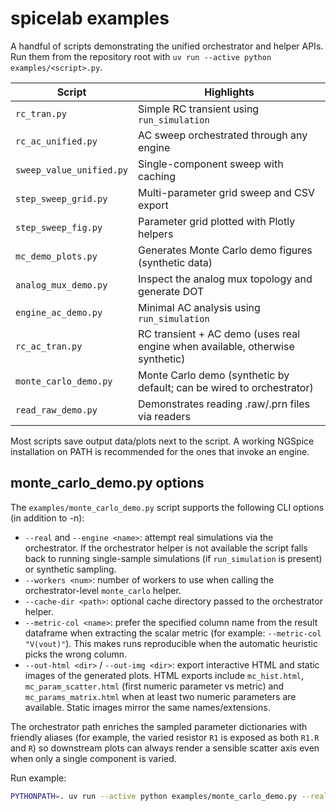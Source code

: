 # spicelab examples

A handful of scripts demonstrating the unified orchestrator and helper APIs.
Run them from the repository root with `uv run --active python examples/<script>.py`.

| Script | Highlights |
| --- | --- |
| `rc_tran.py` | Simple RC transient using `run_simulation` |
| `rc_ac_unified.py` | AC sweep orchestrated through any engine |
| `sweep_value_unified.py` | Single-component sweep with caching |
| `step_sweep_grid.py` | Multi-parameter grid sweep and CSV export |
| `step_sweep_fig.py` | Parameter grid plotted with Plotly helpers |
| `mc_demo_plots.py` | Generates Monte Carlo demo figures (synthetic data) |
| `analog_mux_demo.py` | Inspect the analog mux topology and generate DOT |
| `engine_ac_demo.py` | Minimal AC analysis using `run_simulation` |
| `rc_ac_tran.py` | RC transient + AC demo (uses real engine when available, otherwise synthetic) |
| `monte_carlo_demo.py` | Monte Carlo demo (synthetic by default; can be wired to orchestrator) |
| `read_raw_demo.py` | Demonstrates reading .raw/.prn files via readers |

Most scripts save output data/plots next to the script. A working NGSpice
installation on PATH is recommended for the ones that invoke an engine.

monte_carlo_demo.py options
---------------------------

The `examples/monte_carlo_demo.py` script supports the following CLI options (in addition to -n):

- `--real` and `--engine <name>`: attempt real simulations via the orchestrator. If the orchestrator
	helper is not available the script falls back to running single-sample simulations (if `run_simulation` is present) or synthetic sampling.
- `--workers <num>`: number of workers to use when calling the orchestrator-level `monte_carlo` helper.
- `--cache-dir <path>`: optional cache directory passed to the orchestrator helper.
- `--metric-col <name>`: prefer the specified column name from the result dataframe when extracting the scalar metric (for example: `--metric-col "V(vout)"`). This makes runs reproducible when the automatic heuristic picks the wrong column.
- `--out-html <dir>` / `--out-img <dir>`: export interactive HTML and static images of the generated plots. HTML exports include `mc_hist.html`, `mc_param_scatter.html` (first numeric parameter vs metric) and `mc_params_matrix.html` when at least two numeric parameters are available. Static images mirror the same names/extensions.

The orchestrator path enriches the sampled parameter dictionaries with friendly aliases (for example, the varied resistor `R1` is exposed as both `R1.R` and `R`) so downstream plots can always render a sensible scatter axis even when only a single component is varied.

Run example:

```bash
PYTHONPATH=. uv run --active python examples/monte_carlo_demo.py --real --engine ngspice --workers 2 --metric-col "V(vout)" --out-html out
```
